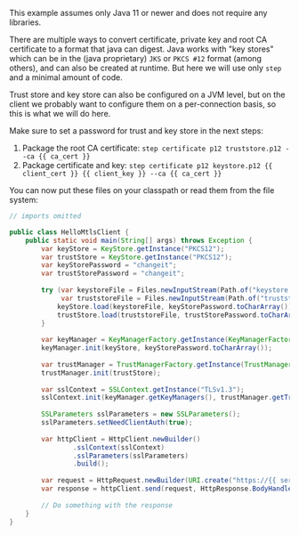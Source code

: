 This example assumes only Java 11 or newer and does not require any libraries.

There are multiple ways to convert certificate, private key and root CA certificate to a format that java can digest.
Java works with "key stores" which can be in the (java proprietary) `JKS` or `PKCS #12` format (among others),
and can also be created at runtime. But here we will use only `step` and a minimal amount of code.

Trust store and key store can also be configured on a JVM level, but on the client we probably want to configure
them on a per-connection basis, so this is what we will do here.

Make sure to set a password for trust and key store in the next steps:

1. Package the root CA certificate: `step certificate p12 truststore.p12 --ca {{ ca_cert }}`
2. Package certificate and key: `step certificate p12 keystore.p12 {{ client_cert }} {{ client_key }} --ca {{ ca_cert }}`

You can now put these files on your classpath or read them from the file system: 

```java
// imports omitted

public class HelloMtlsClient {
    public static void main(String[] args) throws Exception {
        var keyStore = KeyStore.getInstance("PKCS12");
        var trustStore = KeyStore.getInstance("PKCS12");
        var keyStorePassword = "changeit";
        var trustStorePassword = "changeit";
    
        try (var keystoreFile = Files.newInputStream(Path.of("keystore.p12"));
             var truststoreFile = Files.newInputStream(Path.of("truststore.p12"))) {
            keyStore.load(keystoreFile, keyStorePassword.toCharArray());
            trustStore.load(truststoreFile, trustStorePassword.toCharArray());
        }
    
        var keyManager = KeyManagerFactory.getInstance(KeyManagerFactory.getDefaultAlgorithm());
        keyManager.init(keyStore, keyStorePassword.toCharArray());
    
        var trustManager = TrustManagerFactory.getInstance(TrustManagerFactory.getDefaultAlgorithm());
        trustManager.init(trustStore);
    
        var sslContext = SSLContext.getInstance("TLSv1.3");
        sslContext.init(keyManager.getKeyManagers(), trustManager.getTrustManagers(), null);
    
        SSLParameters sslParameters = new SSLParameters();
        sslParameters.setNeedClientAuth(true);
    
        var httpClient = HttpClient.newBuilder()
                .sslContext(sslContext)
                .sslParameters(sslParameters)
                .build();
    
        var request = HttpRequest.newBuilder(URI.create("https://{{ server_name }}:{{ server_port }}")).GET().build();
        var response = httpClient.send(request, HttpResponse.BodyHandlers.ofString());
    
        // Do something with the response
    }
}
```
